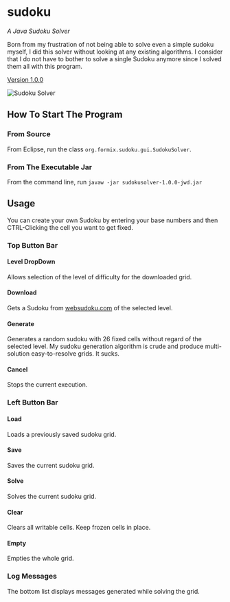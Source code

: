 # sudoku

*A Java Sudoku Solver*

Born from my frustration of not being able to solve even a simple sudoku 
myself, I did this solver without looking at any existing algorithms. I
consider that I do not have to bother to solve a single Sudoku anymore
since I solved them all with this program.

[Version 1.0.0](https://github.com/formix/sudoku/releases/tag/1.0.0)

![Sudoku Solver](https://cloud.githubusercontent.com/assets/8600014/10090085/137b2aae-62f9-11e5-8ae3-cda2ca52b1b7.png)

## How To Start The Program

### From Source

From Eclipse, run the class `org.formix.sudoku.gui.SudokuSolver`.

### From The Executable Jar

From the command line, run `javaw -jar sudokusolver-1.0.0-jwd.jar`

## Usage

You can create your own Sudoku by entering your base numbers and then
CTRL-Clicking the cell you want to get fixed.

### Top Button Bar

#### Level DropDown

Allows selection of the level of difficulty for the downloaded grid.

#### Download

Gets a Sudoku from [websudoku.com](http://like.websudoku.com) of the 
selected level.

#### Generate

Generates a random sudoku with 26 fixed cells without regard of the selected 
level. My sudoku generation algorithm is crude and produce multi-solution
easy-to-resolve grids. It sucks.

#### Cancel

Stops the current execution.

### Left Button Bar

#### Load

Loads a previously saved sudoku grid.

#### Save

Saves the current sudoku grid.

#### Solve

Solves the current sudoku grid.

#### Clear

Clears all writable cells. Keep frozen cells in place.

#### Empty

Empties the whole grid.

### Log Messages

The bottom list displays messages generated while solving the grid.
